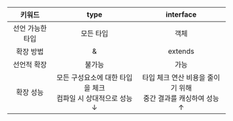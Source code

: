 |      키워드      |                                type                                 |                              interface                               |
| :--------------: | :-----------------------------------------------------------------: | :------------------------------------------------------------------: |
| 선언 가능한 타입 |                              모든 타입                              |                                 객체                                 |
|    확장 방법     |                                  &                                  |                               extends                                |
|   선언적 확장    |                               불가능                                |                                 가능                                 |
|    확장 성능     | 모든 구성요소에 대한 타입을 체크 <br /> 컴파일 시 상대적으로 성능 ↓ | 타입 체크 연산 비용을 줄이기 위해 <br /> 중간 결과를 캐싱하여 성능 ↑ |
